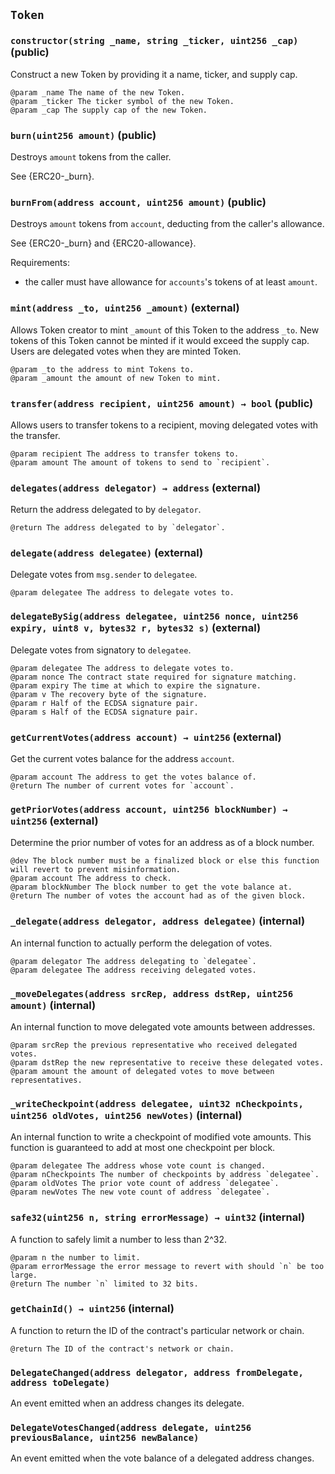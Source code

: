 ## `Token`






### `constructor(string _name, string _ticker, uint256 _cap)` (public)

Construct a new Token by providing it a name, ticker, and supply cap.

    @param _name The name of the new Token.
    @param _ticker The ticker symbol of the new Token.
    @param _cap The supply cap of the new Token.



### `burn(uint256 amount)` (public)



Destroys `amount` tokens from the caller.

See {ERC20-_burn}.

### `burnFrom(address account, uint256 amount)` (public)



Destroys `amount` tokens from `account`, deducting from the caller's
allowance.

See {ERC20-_burn} and {ERC20-allowance}.

Requirements:

- the caller must have allowance for ``accounts``'s tokens of at least
`amount`.

### `mint(address _to, uint256 _amount)` (external)

Allows Token creator to mint `_amount` of this Token to the address `_to`.
    New tokens of this Token cannot be minted if it would exceed the supply cap.
    Users are delegated votes when they are minted Token.

    @param _to the address to mint Tokens to.
    @param _amount the amount of new Token to mint.



### `transfer(address recipient, uint256 amount) → bool` (public)

Allows users to transfer tokens to a recipient, moving delegated votes with
    the transfer.

    @param recipient The address to transfer tokens to.
    @param amount The amount of tokens to send to `recipient`.



### `delegates(address delegator) → address` (external)

Return the address delegated to by `delegator`.

    @return The address delegated to by `delegator`.



### `delegate(address delegatee)` (external)

Delegate votes from `msg.sender` to `delegatee`.

    @param delegatee The address to delegate votes to.



### `delegateBySig(address delegatee, uint256 nonce, uint256 expiry, uint8 v, bytes32 r, bytes32 s)` (external)

Delegate votes from signatory to `delegatee`.

    @param delegatee The address to delegate votes to.
    @param nonce The contract state required for signature matching.
    @param expiry The time at which to expire the signature.
    @param v The recovery byte of the signature.
    @param r Half of the ECDSA signature pair.
    @param s Half of the ECDSA signature pair.



### `getCurrentVotes(address account) → uint256` (external)

Get the current votes balance for the address `account`.

    @param account The address to get the votes balance of.
    @return The number of current votes for `account`.



### `getPriorVotes(address account, uint256 blockNumber) → uint256` (external)

Determine the prior number of votes for an address as of a block number.

    @dev The block number must be a finalized block or else this function will revert to prevent misinformation.
    @param account The address to check.
    @param blockNumber The block number to get the vote balance at.
    @return The number of votes the account had as of the given block.



### `_delegate(address delegator, address delegatee)` (internal)

An internal function to actually perform the delegation of votes.

    @param delegator The address delegating to `delegatee`.
    @param delegatee The address receiving delegated votes.



### `_moveDelegates(address srcRep, address dstRep, uint256 amount)` (internal)

An internal function to move delegated vote amounts between addresses.

    @param srcRep the previous representative who received delegated votes.
    @param dstRep the new representative to receive these delegated votes.
    @param amount the amount of delegated votes to move between representatives.



### `_writeCheckpoint(address delegatee, uint32 nCheckpoints, uint256 oldVotes, uint256 newVotes)` (internal)

An internal function to write a checkpoint of modified vote amounts.
    This function is guaranteed to add at most one checkpoint per block.

    @param delegatee The address whose vote count is changed.
    @param nCheckpoints The number of checkpoints by address `delegatee`.
    @param oldVotes The prior vote count of address `delegatee`.
    @param newVotes The new vote count of address `delegatee`.



### `safe32(uint256 n, string errorMessage) → uint32` (internal)

A function to safely limit a number to less than 2^32.

    @param n the number to limit.
    @param errorMessage the error message to revert with should `n` be too large.
    @return The number `n` limited to 32 bits.



### `getChainId() → uint256` (internal)

A function to return the ID of the contract's particular network or chain.

    @return The ID of the contract's network or chain.




### `DelegateChanged(address delegator, address fromDelegate, address toDelegate)`

An event emitted when an address changes its delegate.



### `DelegateVotesChanged(address delegate, uint256 previousBalance, uint256 newBalance)`

An event emitted when the vote balance of a delegated address changes.



